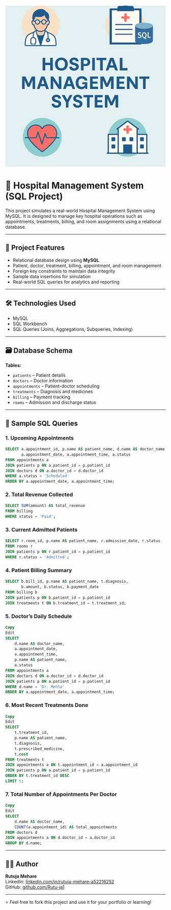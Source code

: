 ![Hospital Management System](./cover.png)

# 🏥 Hospital Management System (SQL Project)

This project simulates a real-world Hospital Management System using MySQL. It is designed to manage key hospital operations such as appointments, treatments, billing, and room assignments using a relational database.

---

## 📌 Project Features

- Relational database design using **MySQL**
- Patient, doctor, treatment, billing, appointment, and room management
- Foreign key constraints to maintain data integrity
- Sample data insertions for simulation
- Real-world SQL queries for analytics and reporting

---

## 🛠 Technologies Used

- MySQL
- SQL Workbench
- SQL Queries (Joins, Aggregations, Subqueries, Indexing)

---

## 🗃 Database Schema

**Tables:**
- `patients` – Patient details
- `doctors` – Doctor information
- `appointments` – Patient-doctor scheduling
- `treatments` – Diagnosis and medicines
- `billing` – Payment tracking
- `rooms` – Admission and discharge status

---

## 🔢 Sample SQL Queries

### 1. Upcoming Appointments
```sql
SELECT a.appointment_id, p.name AS patient_name, d.name AS doctor_name,
       a.appointment_date, a.appointment_time, a.status
FROM appointments a
JOIN patients p ON a.patient_id = p.patient_id
JOIN doctors d ON a.doctor_id = d.doctor_id
WHERE a.status = 'Scheduled'
ORDER BY a.appointment_date, a.appointment_time;
```

### 2. Total Revenue Collected
```sql
SELECT SUM(amount) AS total_revenue
FROM billing
WHERE status = 'Paid';
```

### 3. Current Admitted Patients
```sql
SELECT r.room_id, p.name AS patient_name, r.admission_date, r.status
FROM rooms r
JOIN patients p ON r.patient_id = p.patient_id
WHERE r.status = 'Admitted';
```

### 4. Patient Billing Summary
```sql
SELECT b.bill_id, p.name AS patient_name, t.diagnosis,
       b.amount, b.status, b.payment_date
FROM billing b
JOIN patients p ON b.patient_id = p.patient_id
JOIN treatments t ON b.treatment_id = t.treatment_id;
```
### 5. Doctor’s Daily Schedule
```sql
Copy
Edit
SELECT 
    d.name AS doctor_name,
    a.appointment_date,
    a.appointment_time,
    p.name AS patient_name,
    a.status
FROM appointments a
JOIN doctors d ON a.doctor_id = d.doctor_id
JOIN patients p ON a.patient_id = p.patient_id
WHERE d.name = 'Dr. Mehta'
ORDER BY a.appointment_date, a.appointment_time;
```
 ### 6. Most Recent Treatments Done
```sql
Copy
Edit
SELECT 
    t.treatment_id,
    p.name AS patient_name,
    t.diagnosis,
    t.prescribed_medicine,
    t.cost
FROM treatments t
JOIN appointments a ON t.appointment_id = a.appointment_id
JOIN patients p ON a.patient_id = p.patient_id
ORDER BY t.treatment_id DESC
LIMIT 5;
```
### 7. Total Number of Appointments Per Doctor
```sql
Copy
Edit
SELECT 
    d.name AS doctor_name,
    COUNT(a.appointment_id) AS total_appointments
FROM doctors d
JOIN appointments a ON d.doctor_id = a.doctor_id
GROUP BY d.name;
```


---

## 🙋‍♀️ Author

**Rutuja Mehare**  
LinkedIn: [linkedin.com/in/rutuja-mehare-a52216252](https://linkedin.com/in/rutuja-mehare-a52216252)  
GitHub: [github.com/Rutu-ja1](https://github.com/Rutu-ja1)

---

⭐ Feel free to fork this project and use it for your portfolio or learning!
